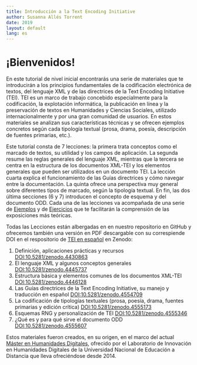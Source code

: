 ```yaml
---
title: Introducción a la Text Encoding Initiative
author: Susanna Allés Torrent
date: 2019
layout: default
lang: es
---
```


# ¡Bienvenidos! 

En este tutorial de nivel inicial encontrarás una serie de materiales que te introducirán a los principios fundamentales de la codificación electrónica de textos, del lenguaje XML y de las directrices de la Text Encoding Initiative (TEI). TEI es un marco de trabajo concebido especialmente para la codificación, la explotación informática, la publicación en línea y la preservación de textos en Humanidades y Ciencias Sociales, utilizado internacionalmente y por una gran comunidad de usuarios. En estos materiales se analizan sus características técnicas y se ofrecen ejemplos concretos según cada tipología textual (prosa, drama, poesía, descripción de fuentes primarias, etc.). 

Este tutorial consta de 7 lecciones: la primera trata conceptos como el marcado de textos, su utilidad y los campos de aplicación. La segunda resume las reglas generales del lenguaje XML, mientras que la tercera se centra en la estructura de los documentos XML-TEI y los elementos generales que pueden ser utilizados en un documento TEI. La lección cuarta explica el funcionamiento de las Guías directrices y cómo navegar entre la documentación. La quinta ofrece una perspectiva muy general sobre diferentes tipos de marcado, según la tipología textual. En fin, las dos última secciones (6 y 7) introducen el concepto de esquema y del documento ODD. Cada una de las lecciones va acompañada de una serie de [Ejemplos](https://tthub.io/aprende/ejemplos/) y de [Ejercicios](https://tthub.io/aprende/ejercicios/) que te facilitarán la comprensión de las exposiciones más teóricas. 

Todas las Lecciones están albergadas en en nuestro repositorio en GitHub y ofrecemos también una versión en PDF descargable con su correspiende DOI en el respositorio de [TEI en español](https://zenodo.org/communities/tei_espanol/?page=1&size=20) en Zenodo: 

1. Definición, aplicaciones prácticas y recursos [DOI:10.5281/zenodo.4430863](https://doi.org/10.5281/zenodo.4430863)
2. El lenguaje XML y algunos conceptos generales [DOI:10.5281/zenodo.4445737](https://doi.org/10.5281/zenodo.4445737)
3. Estructura básica y elementos comunes de los documentos XML-TEI [DOI:10.5281/zenodo.4446128](https://doi.org/10.5281/zenodo.4446128)
4. Las Guías directrices de la Text Encoding Initiative, su manejo y traducción en español [DOI:10.5281/zenodo.4554709](https://doi.org/10.5281/zenodo.4554709)
5. La codificación de tipologías textuales (prosa, poesía, drama, fuentes primarias y edición crítica) [DOI:10.5281/zenodo.4555173](https://doi.org/10.5281/zenodo.4555173)
6. Esquemas RNG y personalización de TEI [DOI:10.5281/zenodo.4555346](https://doi.org/10.5281/zenodo.4555346)
7. ¿Qué es y para qué sirve el documento ODD [DOI:10.5281/zenodo.4555607](https://doi.org/10.5281/zenodo.4555607)

Estos materiales fueron creados, en su origen, en el marco del actual [Máster en Humanidades Digitales](https://linhd.uned.es/master-universitario/), ofrecido por el Laboratorio de Innovación en Humanidades Digitales de la Universidad Nacional de Educación a Distancia que lleva ofreciéndose desde 2014.
